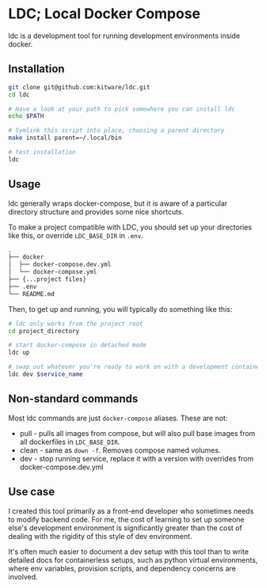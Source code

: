 # LDC; Local Docker Compose

ldc is a development tool for running development environments inside docker.

## Installation

```bash
git clone git@github.com:kitware/ldc.git
cd ldc

# Have a look at your path to pick somewhere you can install ldc
echo $PATH

# Symlink this script into place, choosing a parent directory
make install parent=~/.local/bin

# test installation
ldc
```

## Usage

ldc generally wraps docker-compose, but it is aware of a particular directory structure and provides some nice shortcuts.

To make a project compatible with LDC, you should set up your directories like this, or override `LDC_BASE_DIR` in `.env`.

```txt
.
├── docker
│  ├── docker-compose.dev.yml
│  └── docker-compose.yml
├── {...project files}
├── .env
└── README.md
```


Then, to get up and running, you will typically do something like this:

```bash
# ldc only works from the project root
cd project_directory

# start docker-compose in detached mode
ldc up

# swap out whatever you're ready to work on with a development container
ldc dev $service_name
```

## Non-standard commands

Most ldc commands are just `docker-compose` aliases.  These are not:

* pull - pulls all images from compose, but will also pull base images from all dockerfiles in `LDC_BASE_DIR`.
* clean - same as `down -f`.  Removes compose named volumes.
* dev - stop running service, replace it with a version with overrides from docker-compose.dev.yml

## Use case

I created this tool primarily as a front-end developer who sometimes needs to modify backend code.  For me, the cost of learning to set up someone else's development environment is significantly greater than the cost of dealing with the rigidity of this style of dev environment.

It's often much easier to document a dev setup with this tool than to write detailed docs for containerless setups, such as python virtual environments, where env variables, provision scripts, and dependency concerns are involved.
